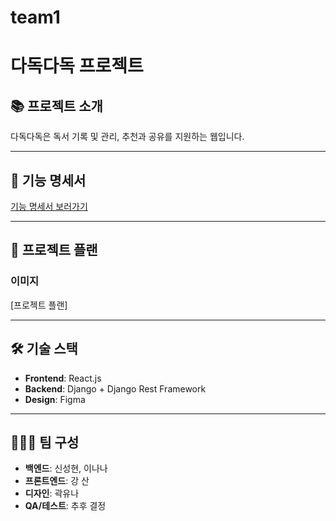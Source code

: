 # team1
# 다독다독 프로젝트

## 📚 프로젝트 소개
다독다독은 독서 기록 및 관리, 추천과 공유를 지원하는 웹입니다.

---

## 🔗 기능 명세서
[기능 명세서 보러가기](https://github.com/nemanic3/Function-Specification)



---

## 📅 프로젝트 플랜
### 이미지
[프로젝트 플랜]

---

## 🛠️ 기술 스택
- **Frontend**: React.js
- **Backend**: Django + Django Rest Framework
- **Design**: Figma

---

## 🧑‍🤝‍🧑 팀 구성
- **백엔드**: 신성현, 이나나
- **프론트엔드**: 강 산
- **디자인**: 곽유나
- **QA/테스트**: 추후 결정
